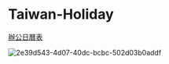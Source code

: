 # Taiwan-Holiday

[辦公日曆表](https://www.dgpa.gov.tw/informationlist?uid=30)

![2e39d543-4d07-40dc-bcbc-502d03b0addf](https://github.com/HongJheLi/Taiwan-Holiday/assets/12004458/7785211c-22fe-4ffb-a006-2fd9ded7db1b)
